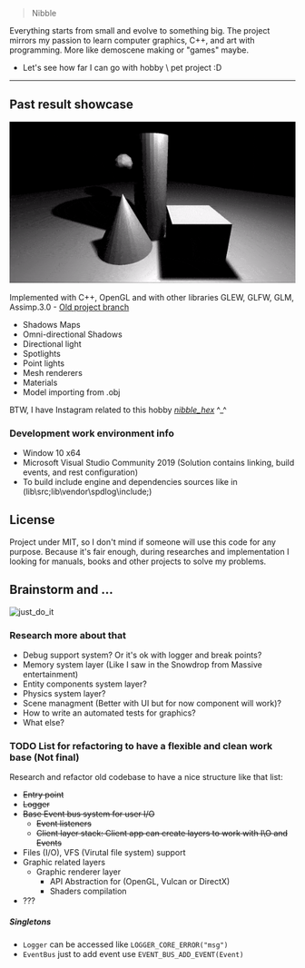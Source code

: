 > Nibble

Everything starts from small and evolve to something big.
The project mirrors my passion to learn computer graphics, C++, and art with programming. More like demoscene making or "games" maybe.

* Let's see how far I can go with hobby \ pet project :D
---

## Past result showcase
![OpenGL](Extras/CurrentRender.gif)

Implemented with C++, OpenGL and with other libraries GLEW, GLFW, GLM, Assimp.3.0 - [Old project branch](https://github.com/LinMAD/Nibble/tree/old_master)
- Shadows Maps
- Omni-directional Shadows
- Directional light
- Spotlights
- Point lights
- Mesh renderers
- Materials
- Model importing from .obj

BTW, I have Instagram related to this hobby *[nibble_hex](https://www.instagram.com/nibble_hex/)* ^_^

### Development work environment info
* Window 10 x64
* Microsoft Visual Studio Community 2019 (Solution contains linking, build events, and rest configuration)
* To build include engine and dependencies sources like in (lib\src;lib\vendor\spdlog\include;)

## License
Project under MIT, so I don't mind if someone will use this code for any purpose. 
Because it's fair enough, during researches and implementation I looking for manuals, books and other projects to solve my problems.

## Brainstorm and ...
![just_do_it](https://i.pinimg.com/originals/ab/28/a3/ab28a35ba61c3310ed6341b09dbbafab.jpg)

### Research more about that
- Debug support system? Or it's ok with logger and break points?
- Memory system layer (Like I saw in the Snowdrop from Massive entertainment)
- Entity components system layer?
- Physics system layer?
- Scene managment (Better with UI but for now component will work)?
- How to write an automated tests for graphics?
- What else?

### TODO List for refactoring to have a flexible and clean work base (Not final)
Research and refactor old codebase to have a nice structure like that list:
- ~~Entry point~~
- ~~Logger~~
- ~~Base Event bus system for user I/O~~
	- ~~Event listeners~~
	- ~~Client layer stack: Client app can create layers to work with I\O and Events~~
- Files (I/O), VFS (Virutal file system) support
- Graphic related layers
	- Graphic renderer layer
		- API Abstraction for (OpenGL, Vulcan or DirectX)
		- Shaders compilation
- ???

##### Singletons
- `Logger` can be accessed like `LOGGER_CORE_ERROR("msg")`
- `EventBus` just to add event use `EVENT_BUS_ADD_EVENT(Event)`
